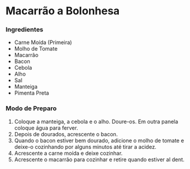 # Macarrão a Bolonhesa

### Ingredientes
- Carne Moída (Primeira)
- Molho de Tomate
- Macarrão 
- Bacon
- Cebola
- Alho
- Sal
- Manteiga
- Pimenta Preta


### Modo de Preparo
	
1. Coloque a manteiga, a cebola e o alho. Doure-os. Em outra panela coloque água para ferver.
2. Depois de dourados, acrescente o bacon.
3. Quando o bacon estiver bem dourado, adicione o molho de tomate e deixe-o cozinhando por alguns minutos até tirar a acidez.
4. Acrescente a carne moída e deixe cozinhar.
5. Acrescente o macarrão para cozinhar e retire quando estiver al dent.


